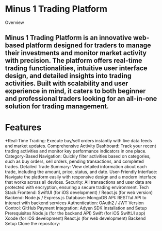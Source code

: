 # Minus 1 Trading Platform #
Overview

## Minus 1 Trading Platform is an innovative web-based platform designed for traders to manage their investments and monitor market activity with precision. The platform offers real-time trading functionalities, intuitive user interface design, and detailed insights into trading activities. Built with scalability and user experience in mind, it caters to both beginner and professional traders looking for an all-in-one solution for trading management. ##

# Features #

+Real-Time Trading: Execute buy/sell orders instantly with live data feeds and market updates.
Comprehensive Activity Dashboard: Track your recent trading activities and monitor key performance indicators in one place.
Category-Based Navigation: Quickly filter activities based on categories, such as buy orders, sell orders, pending transactions, and completed trades.
Detailed Trade Summary: View detailed information about each trade, including the amount, price, status, and date.
User-Friendly Interface: Navigate the platform easily with responsive design and a modern interface that works across all devices.
Security: All transactions and user data are protected with encryption, ensuring a secure trading environment.
Tech Stack
Frontend: SwiftUI (for iOS development) / React.js (for web version)
Backend: Node.js / Express.js
Database: MongoDB
API: RESTful API to interact with backend services
Authentication: OAuth2 / JWT
Version Control: GitHub
Payment Integration: Adyen SDK
Installation and Setup
Prerequisites
Node.js (for the backend API)
Swift (for iOS SwiftUI app)
Xcode (for iOS development)
React.js (for web development)
Backend Setup
Clone the repository:
